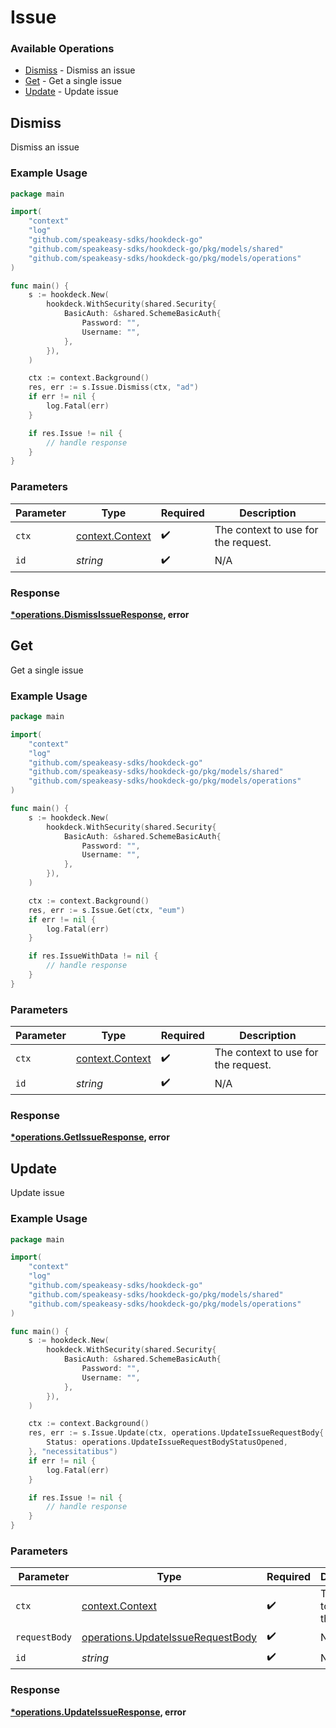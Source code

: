 # Issue

### Available Operations

* [Dismiss](#dismiss) - Dismiss an issue
* [Get](#get) - Get a single issue
* [Update](#update) - Update issue

## Dismiss

Dismiss an issue

### Example Usage

```go
package main

import(
	"context"
	"log"
	"github.com/speakeasy-sdks/hookdeck-go"
	"github.com/speakeasy-sdks/hookdeck-go/pkg/models/shared"
	"github.com/speakeasy-sdks/hookdeck-go/pkg/models/operations"
)

func main() {
    s := hookdeck.New(
        hookdeck.WithSecurity(shared.Security{
            BasicAuth: &shared.SchemeBasicAuth{
                Password: "",
                Username: "",
            },
        }),
    )

    ctx := context.Background()
    res, err := s.Issue.Dismiss(ctx, "ad")
    if err != nil {
        log.Fatal(err)
    }

    if res.Issue != nil {
        // handle response
    }
}
```

### Parameters

| Parameter                                             | Type                                                  | Required                                              | Description                                           |
| ----------------------------------------------------- | ----------------------------------------------------- | ----------------------------------------------------- | ----------------------------------------------------- |
| `ctx`                                                 | [context.Context](https://pkg.go.dev/context#Context) | :heavy_check_mark:                                    | The context to use for the request.                   |
| `id`                                                  | *string*                                              | :heavy_check_mark:                                    | N/A                                                   |


### Response

**[*operations.DismissIssueResponse](../../models/operations/dismississueresponse.md), error**


## Get

Get a single issue

### Example Usage

```go
package main

import(
	"context"
	"log"
	"github.com/speakeasy-sdks/hookdeck-go"
	"github.com/speakeasy-sdks/hookdeck-go/pkg/models/shared"
	"github.com/speakeasy-sdks/hookdeck-go/pkg/models/operations"
)

func main() {
    s := hookdeck.New(
        hookdeck.WithSecurity(shared.Security{
            BasicAuth: &shared.SchemeBasicAuth{
                Password: "",
                Username: "",
            },
        }),
    )

    ctx := context.Background()
    res, err := s.Issue.Get(ctx, "eum")
    if err != nil {
        log.Fatal(err)
    }

    if res.IssueWithData != nil {
        // handle response
    }
}
```

### Parameters

| Parameter                                             | Type                                                  | Required                                              | Description                                           |
| ----------------------------------------------------- | ----------------------------------------------------- | ----------------------------------------------------- | ----------------------------------------------------- |
| `ctx`                                                 | [context.Context](https://pkg.go.dev/context#Context) | :heavy_check_mark:                                    | The context to use for the request.                   |
| `id`                                                  | *string*                                              | :heavy_check_mark:                                    | N/A                                                   |


### Response

**[*operations.GetIssueResponse](../../models/operations/getissueresponse.md), error**


## Update

Update issue

### Example Usage

```go
package main

import(
	"context"
	"log"
	"github.com/speakeasy-sdks/hookdeck-go"
	"github.com/speakeasy-sdks/hookdeck-go/pkg/models/shared"
	"github.com/speakeasy-sdks/hookdeck-go/pkg/models/operations"
)

func main() {
    s := hookdeck.New(
        hookdeck.WithSecurity(shared.Security{
            BasicAuth: &shared.SchemeBasicAuth{
                Password: "",
                Username: "",
            },
        }),
    )

    ctx := context.Background()
    res, err := s.Issue.Update(ctx, operations.UpdateIssueRequestBody{
        Status: operations.UpdateIssueRequestBodyStatusOpened,
    }, "necessitatibus")
    if err != nil {
        log.Fatal(err)
    }

    if res.Issue != nil {
        // handle response
    }
}
```

### Parameters

| Parameter                                                                              | Type                                                                                   | Required                                                                               | Description                                                                            |
| -------------------------------------------------------------------------------------- | -------------------------------------------------------------------------------------- | -------------------------------------------------------------------------------------- | -------------------------------------------------------------------------------------- |
| `ctx`                                                                                  | [context.Context](https://pkg.go.dev/context#Context)                                  | :heavy_check_mark:                                                                     | The context to use for the request.                                                    |
| `requestBody`                                                                          | [operations.UpdateIssueRequestBody](../../models/operations/updateissuerequestbody.md) | :heavy_check_mark:                                                                     | N/A                                                                                    |
| `id`                                                                                   | *string*                                                                               | :heavy_check_mark:                                                                     | N/A                                                                                    |


### Response

**[*operations.UpdateIssueResponse](../../models/operations/updateissueresponse.md), error**

